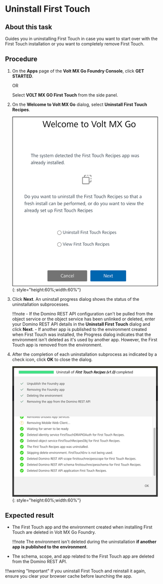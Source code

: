 # Uninstall First Touch

## About this task

Guides you in uninstalling First Touch in case you want to start over with the First Touch installation or you want to completely remove First Touch.

## Procedure

1. On the **Apps** page of the **Volt MX Go Foundry Console**, click **GET STARTED**.  

    OR

    Select **VOLT MX GO First Touch** from the side panel. 

2. On the **Welcome to Volt MX Go** dialog, select **Uninstall First Touch Recipes**.

    ![Welcome to Volt MX Go](../../assets/images/getstarteddialog.png){: style="height:60%;width:60%"}

3. Click **Next**. An uninstall progress dialog shows the status of the uninstallation subprocesses.

    !!!note 
        -  If the Domino REST API configuration can't be pulled from the object service or the object service has been unlinked or deleted, enter your Domino REST API details in the **Uninstall First Touch** dialog and click **Next**. 
        -  If another app is published to the environment created when First Touch was installed, the Progress dialog indicates that the environment isn't deleted as it's used by another app. However, the First Touch app is removed from the environment. 


4.	After the completion of each uninstallation subprocess as indicated by a check icon, click **OK** to close the dialog. 

    ![First Touch uninstall dialog](../../assets/images/ftuninstall.png){: style="height:60%;width:60%"}

## Expected result

- The First Touch app and the environment created when installing First Touch are deleted in Volt MX Go Foundry.

    !!!note
        The environment isn't deleted during the uninstallation **if another app is published to the environment**.

- The schema, scope, and app related to the First Touch app are deleted from the Domino REST API.

!!!warning "Important"
    If you uninstall First Touch and reinstall it again, ensure you clear your browser cache before launching the app.
